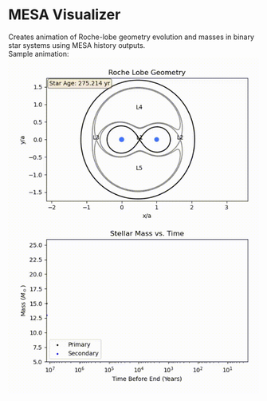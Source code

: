 # MESA Visualizer
Creates animation of Roche-lobe geometry evolution and masses in binary star systems using MESA history outputs.
<br>
Sample animation:
![](https://github.com/seanseungbeomlee/MESA-Visualizer/blob/main/sample/15M13M.gif)
